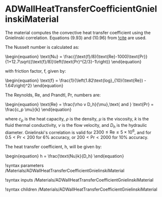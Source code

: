 # ADWallHeatTransferCoefficientGnielinskiMaterial

The material computes the convective heat transfer coefficient using the Gnielinski correlation. Equations (9.93) and (10.96) from [!cite](todreas2021nuclear) are used.

The Nusselt number is calculated as:

\begin{equation}
  \text{Nu} = \frac{(\text{f}/8)(\text{Re}-1000)\text{Pr}}{1+12.7\sqrt{(\text{f}/8)}\left(\text{Pr}^{2/3}-1\right)}
\end{equation}

with friction factor, f, given by:

\begin{equation}
  \text{f} = \frac{1}{\left(1.82\text{log}_{10}(\text{Re}) - 1.64\right)^2}
\end{equation}

The Reynolds, Re, and Prandtl, Pr, numbers are:

\begin{equation}
  \text{Re} = \frac{\rho v D_h}{\mu},\text{ and } \text{Pr} = \frac{c_p \mu}{k}
\end{equation}

where $c_p$ is the heat capacity, $\rho$ is the density, $\mu$ is the viscosity, $k$ is the fluid thermal conductivity, $v$ is the flow velocity, and $D_h$ is the hydraulic diameter. Gnielinski's correlation is valid for $2300\leq\text{Re}\leq 5 \times 10^{6}$, and for $0.5<\text{Pr}<200$ for 6% accuracy, or $200<\text{Pr}<2000$ for 10% accuracy.

The heat transfer coefficient, h, will be given by:

\begin{equation}
  h = \frac{\text{Nu}k}{D_h}
\end{equation}

!syntax parameters /Materials/ADWallHeatTransferCoefficientGnielinskiMaterial

!syntax inputs /Materials/ADWallHeatTransferCoefficientGnielinskiMaterial

!syntax children /Materials/ADWallHeatTransferCoefficientGnielinskiMaterial
